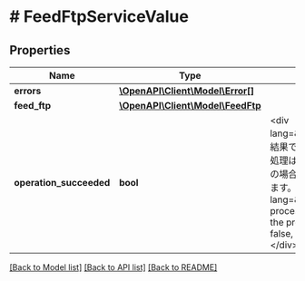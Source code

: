 # # FeedFtpServiceValue

## Properties

Name | Type | Description | Notes
------------ | ------------- | ------------- | -------------
**errors** | [**\OpenAPI\Client\Model\Error[]**](Error.md) |  | [optional]
**feed_ftp** | [**\OpenAPI\Client\Model\FeedFtp**](FeedFtp.md) |  | [optional]
**operation_succeeded** | **bool** | &lt;div lang&#x3D;\&quot;ja\&quot;&gt;処理結果です。trueの場合は、処理は成功しました。falseの場合は処理が失敗しています。&lt;/div&gt; &lt;div lang&#x3D;\&quot;en\&quot;&gt;The process results. If true, the process succeeded. If false, the process failed.&lt;/div&gt; | [optional]

[[Back to Model list]](../../README.md#models) [[Back to API list]](../../README.md#endpoints) [[Back to README]](../../README.md)
